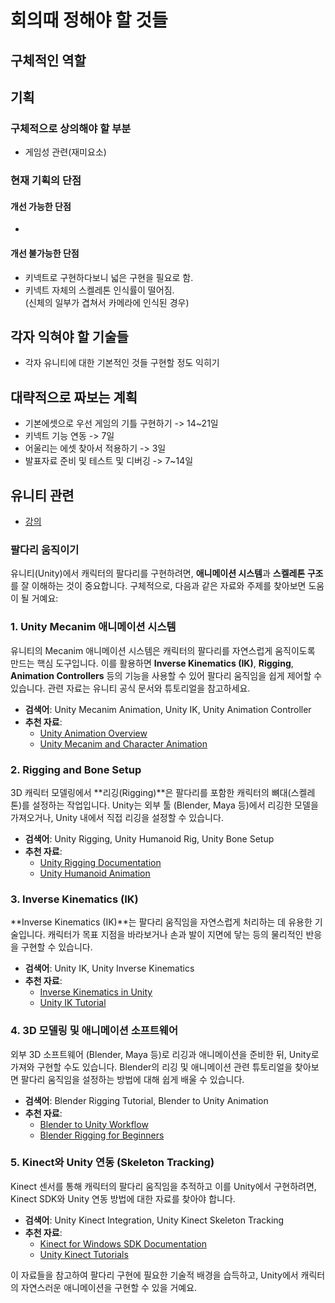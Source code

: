 # 회의때 정해야 할 것들
## 구체적인 역할


## 기획
### 구체적으로 상의해야 할 부분
- 게임성 관련(재미요소)

### 현재 기획의 단점
#### 개선 가능한 단점
- 

#### 개선 불가능한 단점
- 키넥트로 구현하다보니 넓은 구현을 필요로 함.
- 키넥트 자체의 스켈레톤 인식률이 떨어짐.  
(신체의 일부가 겹쳐서 카메라에 인식된 경우)


## 각자 익혀야 할 기술들
- 각자 유니티에 대한 기본적인 것들 구현할 정도 익히기

## 대략적으로 짜보는 계획
- 기본에셋으로 우선 게임의 기틀 구현하기 -> 14~21일
- 키넥트 기능 연동 -> 7일
- 어울리는 에셋 찾아서 적용하기 -> 3일
- 발표자료 준비 및 테스트 및 디버깅 -> 7~14일

## 유니티 관련
- [강의](https://www.youtube.com/playlist?list=PLO-mt5Iu5TeYI4dbYwWP8JqZMC9iuUIW2)

### 팔다리 움직이기
유니티(Unity)에서 캐릭터의 팔다리를 구현하려면, **애니메이션 시스템**과 **스켈레톤 구조**를 잘 이해하는 것이 중요합니다. 구체적으로, 다음과 같은 자료와 주제를 찾아보면 도움이 될 거예요:

### 1. **Unity Mecanim 애니메이션 시스템**
   유니티의 Mecanim 애니메이션 시스템은 캐릭터의 팔다리를 자연스럽게 움직이도록 만드는 핵심 도구입니다. 이를 활용하면 **Inverse Kinematics (IK)**, **Rigging**, **Animation Controllers** 등의 기능을 사용할 수 있어 팔다리 움직임을 쉽게 제어할 수 있습니다. 관련 자료는 유니티 공식 문서와 튜토리얼을 참고하세요.
   
   - **검색어**: Unity Mecanim Animation, Unity IK, Unity Animation Controller
   - **추천 자료**:
     - [Unity Animation Overview](https://docs.unity3d.com/Manual/AnimationOverview.html)
     - [Unity Mecanim and Character Animation](https://docs.unity3d.com/Manual/AnimationSection.html)

### 2. **Rigging and Bone Setup**
   3D 캐릭터 모델링에서 **리깅(Rigging)**은 팔다리를 포함한 캐릭터의 뼈대(스켈레톤)를 설정하는 작업입니다. Unity는 외부 툴 (Blender, Maya 등)에서 리깅한 모델을 가져오거나, Unity 내에서 직접 리깅을 설정할 수 있습니다. 
   
   - **검색어**: Unity Rigging, Unity Humanoid Rig, Unity Bone Setup
   - **추천 자료**:
     - [Unity Rigging Documentation](https://docs.unity3d.com/Manual/rigging.html)
     - [Unity Humanoid Animation](https://docs.unity3d.com/Manual/AvatarCreationandSetup.html)

### 3. **Inverse Kinematics (IK)**
   **Inverse Kinematics (IK)**는 팔다리 움직임을 자연스럽게 처리하는 데 유용한 기술입니다. 캐릭터가 목표 지점을 바라보거나 손과 발이 지면에 닿는 등의 물리적인 반응을 구현할 수 있습니다.
   
   - **검색어**: Unity IK, Unity Inverse Kinematics
   - **추천 자료**:
     - [Inverse Kinematics in Unity](https://docs.unity3d.com/Manual/InverseKinematics.html)
     - [Unity IK Tutorial](https://www.youtube.com/watch?v=q59j8wPbA00)

### 4. **3D 모델링 및 애니메이션 소프트웨어**
   외부 3D 소프트웨어 (Blender, Maya 등)로 리깅과 애니메이션을 준비한 뒤, Unity로 가져와 구현할 수도 있습니다. Blender의 리깅 및 애니메이션 관련 튜토리얼을 찾아보면 팔다리 움직임을 설정하는 방법에 대해 쉽게 배울 수 있습니다.

   - **검색어**: Blender Rigging Tutorial, Blender to Unity Animation
   - **추천 자료**:
     - [Blender to Unity Workflow](https://www.youtube.com/watch?v=8E5JkqT7yV0)
     - [Blender Rigging for Beginners](https://www.youtube.com/watch?v=Hf2lSFAjE4s)

### 5. **Kinect와 Unity 연동 (Skeleton Tracking)**
   Kinect 센서를 통해 캐릭터의 팔다리 움직임을 추적하고 이를 Unity에서 구현하려면, Kinect SDK와 Unity 연동 방법에 대한 자료를 찾아야 합니다.
   
   - **검색어**: Unity Kinect Integration, Unity Kinect Skeleton Tracking
   - **추천 자료**:
     - [Kinect for Windows SDK Documentation](https://docs.microsoft.com/en-us/previous-versions/windows/kinect/dn799271(v=ieb.10))
     - [Unity Kinect Tutorials](https://www.youtube.com/results?search_query=unity+kinect+skeleton+tracking)

이 자료들을 참고하여 팔다리 구현에 필요한 기술적 배경을 습득하고, Unity에서 캐릭터의 자연스러운 애니메이션을 구현할 수 있을 거예요.
